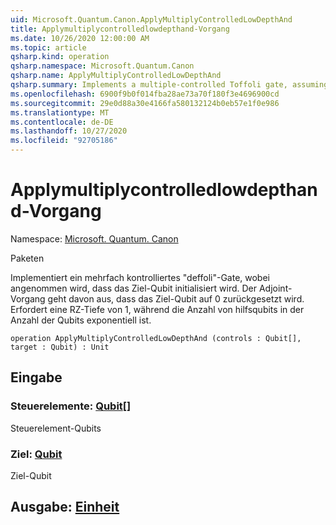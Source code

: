```yaml
---
uid: Microsoft.Quantum.Canon.ApplyMultiplyControlledLowDepthAnd
title: Applymultiplycontrolledlowdepthand-Vorgang
ms.date: 10/26/2020 12:00:00 AM
ms.topic: article
qsharp.kind: operation
qsharp.namespace: Microsoft.Quantum.Canon
qsharp.name: ApplyMultiplyControlledLowDepthAnd
qsharp.summary: Implements a multiple-controlled Toffoli gate, assuming that target qubit is initialized 0.  The adjoint operation assumes that the target qubit will be reset to 0.  Requires a Rz depth of 1, while the number of helper qubits are exponential in the number of qubits.
ms.openlocfilehash: 6900f9b0f014fba28ae73a70f180f3e4696900cd
ms.sourcegitcommit: 29e0d88a30e4166fa580132124b0eb57e1f0e986
ms.translationtype: MT
ms.contentlocale: de-DE
ms.lasthandoff: 10/27/2020
ms.locfileid: "92705186"
---
```

# <a name="applymultiplycontrolledlowdepthand-operation"></a>Applymultiplycontrolledlowdepthand-Vorgang

Namespace: [Microsoft. Quantum. Canon](xref:Microsoft.Quantum.Canon)

Paketen [](https://nuget.org/packages/)


Implementiert ein mehrfach kontrolliertes "deffoli"-Gate, wobei angenommen wird, dass das Ziel-Qubit initialisiert wird.  Der Adjoint-Vorgang geht davon aus, dass das Ziel-Qubit auf 0 zurückgesetzt wird.  Erfordert eine RZ-Tiefe von 1, während die Anzahl von hilfsqubits in der Anzahl der Qubits exponentiell ist.

```qsharp
operation ApplyMultiplyControlledLowDepthAnd (controls : Qubit[], target : Qubit) : Unit
```


## <a name="input"></a>Eingabe

### <a name="controls--qubit"></a>Steuerelemente: [Qubit](xref:microsoft.quantum.lang-ref.qubit)[]

Steuerelement-Qubits


### <a name="target--qubit"></a>Ziel: [Qubit](xref:microsoft.quantum.lang-ref.qubit)

Ziel-Qubit



## <a name="output--unit"></a>Ausgabe: [Einheit](xref:microsoft.quantum.lang-ref.unit)

